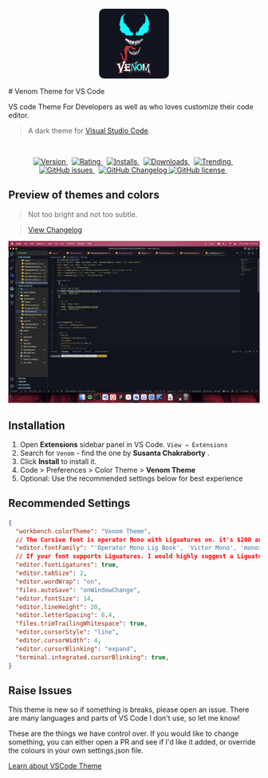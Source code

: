 <p align="center">
  <img src='https://raw.githubusercontent.com/susanta96/venom-theme-vscode/main/images/logo.png' width="140px" style="border-radius: 10px" />
</p>
# Venom Theme for VS Code 

VS code Theme For Developers as well as who loves customize their code editor.

> A dark theme for [Visual Studio Code](http://code.visualstudio.com).

&nbsp;

<p align="center">
    <a href="https://marketplace.visualstudio.com/items?itemName=userName.venom-theme-vscode">
      <img src="https://vsmarketplacebadge.apphb.com/version-short/userName.venom-theme-vscode.svg?style=for-the-badge&colorA=252526&colorB=43A047&label=VERSION" alt="Version">
    </a>&nbsp;
    <a href="https://marketplace.visualstudio.com/items?itemName=userName.venom-theme-vscode">
      <img src="https://vsmarketplacebadge.apphb.com/rating-short/userName.venom-theme-vscode.svg?style=for-the-badge&colorA=252526&colorB=43A047&label=Rating" alt="Rating">
    </a>&nbsp;
    <a href="https://marketplace.visualstudio.com/items?itemName=userName.venom-theme-vscode">
      <img src="https://vsmarketplacebadge.apphb.com/installs-short/userName.venom-theme-vscode.svg?style=for-the-badge&colorA=252526&colorB=43A047&label=Installs" alt="Installs">
    </a>&nbsp;
    <a href="https://marketplace.visualstudio.com/items?itemName=userName.venom-theme-vscode">
      <img src="https://vsmarketplacebadge.apphb.com/downloads-short/userName.venom-theme-vscode.svg?style=for-the-badge&colorA=252526&colorB=43A047&label=Downloads" alt="Downloads">
    </a>&nbsp;
    <a href="https://marketplace.visualstudio.com/items?itemName=userName.venom-theme-vscode">
      <img src="https://vsmarketplacebadge.apphb.com/trending-monthly/userName.venom-theme-vscode.svg?style=for-the-badge&colorA=252526&colorB=43A047&label=Trending" alt="Trending">
    </a>&nbsp;
    <a href="https://github.com/susanta96/venom-theme-vscode/issues">
      <img alt="GitHub issues" src="https://img.shields.io/github/issues/susanta96/venom-theme-vscode?style=for-the-badge&colorA=252526&colorB=43A047&label=GitHub issues" alt="GitHub issues">
    </a>&nbsp;
    <a href="https://github.com/susanta96/venom-theme-vscode/blob/main/CHANGELOG.md">
      <img alt="GitHub Changelog" src="https://img.shields.io/github/license/susanta96/venom-theme-vscode?style=for-the-badge&colorA=252526&colorB=43A047&label=CHANGELOG" alt="CHANGELOG">
    </a>
    <a href="https://github.com/susanta96/venom-theme-vscode/blob/main/LICENSE">
      <img alt="GitHub license" src="https://img.shields.io/github/license/susanta96/venom-theme-vscode?style=for-the-badge&colorA=252526&colorB=43A047&label=LICENSE" alt="LICENSE">
    </a>&nbsp;
</p>


## Preview of themes and colors

> Not too bright and not too subtle.

>[View Changelog](https://github.com/susanta96/venom-theme-vscode/blob/main/CHANGELOG.md)

![Preview](https://raw.githubusercontent.com/susanta96/venom-theme-vscode/main/images/preview-theme.jpg)


## Installation

1. Open **Extensions** sidebar panel in VS Code. `View → Extensions`
2. Search for `Venom` - find the one by **Susanta Chakraborty** .
3. Click **Install** to install it.
4. Code > Preferences > Color Theme > **Venom Theme**
5. Optional: Use the recommended settings below for best experience

## Recommended Settings

```json
{
  "workbench.colorTheme": "Venom Theme",
  // The Cursive font is operator Mono with Liguatures on. it's $200 and you need to buy it to get the cursive. Dank Mono or Victor Mono are good alternatives .
  "editor.fontFamily": "'Operator Mono Lig Book', 'Victor Mono', 'monospace', monospace, 'Droid Sans Fallback'",
  // If your font supports Liguatures. I would highly suggest a Liguatures supported font.
  "editor.fontLigatures": true,
  "editor.tabSize": 2,
  "editor.wordWrap": "on",
  "files.autoSave": "onWindowChange",
  "editor.fontSize": 14,
  "editor.lineHeight": 20,
  "editor.letterSpacing": 0.4,
  "files.trimTrailingWhitespace": true,
  "editor.cursorStyle": "line",
  "editor.cursorWidth": 4,
  "editor.cursorBlinking": "expand",
  "terminal.integrated.cursorBlinking": true,
}
```


## Raise Issues

This theme is new so if something is breaks, please open an issue. There are many languages and parts of VS Code I don't use, so let me know!

These are the things we have control over. If you would like to change something, you can either open a PR and see if I'd like it added, or override the colours in your own settings.json file.


[Learn about VSCode Theme](https://code.visualstudio.com/docs/getstarted/theme-color-reference)

